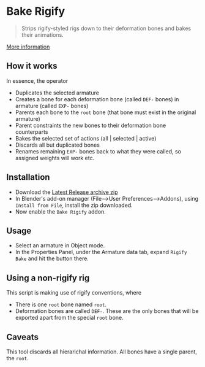 Bake Rigify
================================================================================

> Strips rigify-styled rigs down to their deformation bones and bakes their animations.

[More information](http://felixschlitter.com/tool/bake-rigify)

## How it works

In essence, the operator

* Duplicates the selected armature
* Creates a bone for each deformation bone (called `DEF-` bones) in armature (called `EXP-` bones)
* Parents each bone to the `root` bone (that bone must exist in the original armature)
* Parent constraints the new bones to their deformation bone counterparts
* Bakes the selected set of actions (all | selected | active)
* Discards all but duplicated bones
* Renames remaining `EXP-` bones back to what they were called, so assigned weights will work etc.

## Installation

* Download the [Latest Release archive zip](https://github.com/felixSchl/bake-rigify/releases)
* In Blender's add-on manager (File-->User Preferences-->Addons), using
  `Install from File`, install the zip downloaded.
* Now enable the `Bake Rigify` addon.

## Usage

* Select an armature in Object mode.
* In the Properties Panel, under the Armature data tab, expand `Rigify Bake` and hit the button there.

## Using a non-rigify rig

This script is making use of rigify conventions, where

* There is one `root` bone named `root`.
* Deformation bones are called `DEF-`. These are the only bones that will be exported apart from the special `root` bone.

## Caveats

This tool discards all hierarichal information. All bones have a single parent, the `root`.
